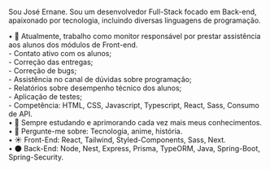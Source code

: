 <!--
**joseernanejob/joseernanejob** is a ✨ _special_ ✨ repository because its `README.md` (this file) appears on your GitHub profile.

Here are some ideas to get you started:

- 🔭 I’m currently working on ...
- 🌱 I’m currently learning ...
- 👯 I’m looking to collaborate on ...
- 🤔 I’m looking for help with ...
- 💬 Ask me about ...
- 📫 How to reach me: ...
- 😄 Pronouns: ...
- ⚡ Fun fact: ...
-->


Sou José Ernane. Sou um desenvolvedor Full-Stack focado em Back-end, apaixonado por tecnologia, incluindo diversas linguagens de programação.
<br>

• 🔭 Atualmente, trabalho como monitor responsável por prestar assistência aos alunos dos módulos de Front-end.
<br>
      - Contato ativo com os alunos;<br>
      - Correção das entregas;<br>
      - Correção de bugs;<br>
      - Assistência no canal de dúvidas sobre programação;<br>
      - Relatórios sobre desempenho técnico dos alunos;<br>
      - Aplicação de testes;<br>
      - Competência: HTML, CSS, Javascript, Typescript, React, Sass, Consumo de API.<br>
• 🌱 Sempre estudando e aprimorando cada vez mais meus conhecimentos.
<br>
• 💬 Pergunte-me sobre: Tecnologia, anime, história.
<br>
• ☀️ Front-End: React, Tailwind, Styled-Components, Sass, Next.
<br>
• 🌑 Back-End: Node, Nest, Express, Prisma, TypeORM, Java, Spring-Boot, Spring-Security.
    
